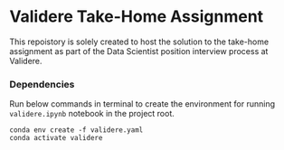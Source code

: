 # Validere Take-Home Assignment

This repoistory is solely created to host the solution to the take-home assignment as part of the Data Scientist position interview process at Validere.

### Dependencies

Run below commands in terminal to create the environment for running `validere.ipynb` notebook in the project root.

```
conda env create -f validere.yaml
conda activate validere
```
